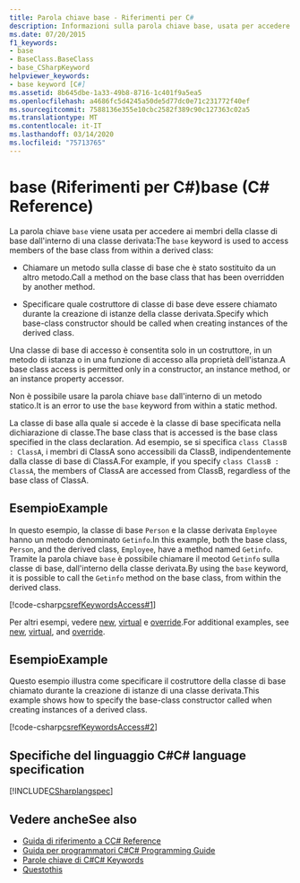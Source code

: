 ```yaml
---
title: Parola chiave base - Riferimenti per C#
description: Informazioni sulla parola chiave base, usata per accedere ai membri della classe di base dall'interno di una classe derivata in C#.
ms.date: 07/20/2015
f1_keywords:
- base
- BaseClass.BaseClass
- base_CSharpKeyword
helpviewer_keywords:
- base keyword [C#]
ms.assetid: 8b645dbe-1a33-49b8-8716-1c401f9a5ea5
ms.openlocfilehash: a4686fc5d4245a50de5d77dc0e71c231772f40ef
ms.sourcegitcommit: 7588136e355e10cbc2582f389c90c127363c02a5
ms.translationtype: MT
ms.contentlocale: it-IT
ms.lasthandoff: 03/14/2020
ms.locfileid: "75713765"
---
```

# <a name="base-c-reference"></a><span data-ttu-id="90221-103">base (Riferimenti per C#)</span><span class="sxs-lookup"><span data-stu-id="90221-103">base (C# Reference)</span></span>

<span data-ttu-id="90221-104">La parola chiave `base` viene usata per accedere ai membri della classe di base dall'interno di una classe derivata:</span><span class="sxs-lookup"><span data-stu-id="90221-104">The `base` keyword is used to access members of the base class from within a derived class:</span></span>

- <span data-ttu-id="90221-105">Chiamare un metodo sulla classe di base che è stato sostituito da un altro metodo.</span><span class="sxs-lookup"><span data-stu-id="90221-105">Call a method on the base class that has been overridden by another method.</span></span>

- <span data-ttu-id="90221-106">Specificare quale costruttore di classe di base deve essere chiamato durante la creazione di istanze della classe derivata.</span><span class="sxs-lookup"><span data-stu-id="90221-106">Specify which base-class constructor should be called when creating instances of the derived class.</span></span>

<span data-ttu-id="90221-107">Una classe di base di accesso è consentita solo in un costruttore, in un metodo di istanza o in una funzione di accesso alla proprietà dell'istanza.</span><span class="sxs-lookup"><span data-stu-id="90221-107">A base class access is permitted only in a constructor, an instance method, or an instance property accessor.</span></span>

<span data-ttu-id="90221-108">Non è possibile usare la parola chiave `base` dall'interno di un metodo statico.</span><span class="sxs-lookup"><span data-stu-id="90221-108">It is an error to use the `base` keyword from within a static method.</span></span>

<span data-ttu-id="90221-109">La classe di base alla quale si accede è la classe di base specificata nella dichiarazione di classe.</span><span class="sxs-lookup"><span data-stu-id="90221-109">The base class that is accessed is the base class specified in the class declaration.</span></span> <span data-ttu-id="90221-110">Ad esempio, se si specifica `class ClassB : ClassA`, i membri di ClassA sono accessibili da ClassB, indipendentemente dalla classe di base di ClassA.</span><span class="sxs-lookup"><span data-stu-id="90221-110">For example, if you specify `class ClassB : ClassA`, the members of ClassA are accessed from ClassB, regardless of the base class of ClassA.</span></span>

## <a name="example"></a><span data-ttu-id="90221-111">Esempio</span><span class="sxs-lookup"><span data-stu-id="90221-111">Example</span></span>

<span data-ttu-id="90221-112">In questo esempio, la classe di base `Person` e la classe derivata `Employee` hanno un metodo denominato `Getinfo`.</span><span class="sxs-lookup"><span data-stu-id="90221-112">In this example, both the base class, `Person`, and the derived class, `Employee`, have a method named `Getinfo`.</span></span> <span data-ttu-id="90221-113">Tramite la parola chiave `base` è possibile chiamare il meotod `Getinfo` sulla classe di base, dall'interno della classe derivata.</span><span class="sxs-lookup"><span data-stu-id="90221-113">By using the `base` keyword, it is possible to call the `Getinfo` method on the base class, from within the derived class.</span></span>

[!code-csharp[csrefKeywordsAccess#1](~/samples/snippets/csharp/VS_Snippets_VBCSharp/csrefKeywordsAccess/CS/csrefKeywordsAccess.cs#1)]

<span data-ttu-id="90221-114">Per altri esempi, vedere [new](new-modifier.md), [virtual](virtual.md) e [override](override.md).</span><span class="sxs-lookup"><span data-stu-id="90221-114">For additional examples, see [new](new-modifier.md), [virtual](virtual.md), and [override](override.md).</span></span>

## <a name="example"></a><span data-ttu-id="90221-115">Esempio</span><span class="sxs-lookup"><span data-stu-id="90221-115">Example</span></span>

<span data-ttu-id="90221-116">Questo esempio illustra come specificare il costruttore della classe di base chiamato durante la creazione di istanze di una classe derivata.</span><span class="sxs-lookup"><span data-stu-id="90221-116">This example shows how to specify the base-class constructor called when creating instances of a derived class.</span></span>

[!code-csharp[csrefKeywordsAccess#2](~/samples/snippets/csharp/VS_Snippets_VBCSharp/csrefKeywordsAccess/CS/csrefKeywordsAccess.cs#2)]

## <a name="c-language-specification"></a><span data-ttu-id="90221-117">Specifiche del linguaggio C#</span><span class="sxs-lookup"><span data-stu-id="90221-117">C# language specification</span></span>

[!INCLUDE[CSharplangspec](~/includes/csharplangspec-md.md)]

## <a name="see-also"></a><span data-ttu-id="90221-118">Vedere anche</span><span class="sxs-lookup"><span data-stu-id="90221-118">See also</span></span>

- [<span data-ttu-id="90221-119">Guida di riferimento a C</span><span class="sxs-lookup"><span data-stu-id="90221-119">C# Reference</span></span>](../index.md)
- [<span data-ttu-id="90221-120">Guida per programmatori C#</span><span class="sxs-lookup"><span data-stu-id="90221-120">C# Programming Guide</span></span>](../../programming-guide/index.md)
- [<span data-ttu-id="90221-121">Parole chiave di C#</span><span class="sxs-lookup"><span data-stu-id="90221-121">C# Keywords</span></span>](./index.md)
- [<span data-ttu-id="90221-122">Questo</span><span class="sxs-lookup"><span data-stu-id="90221-122">this</span></span>](./this.md)
